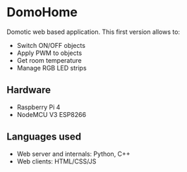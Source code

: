 # DomoHome
Domotic web based application. This first version allows to:
* Switch ON/OFF objects
* Apply PWM to objects
* Get room temperature
* Manage RGB LED strips

## Hardware
* Raspberry Pi 4
* NodeMCU V3 ESP8266 

## Languages used
* Web server and internals: Python, C++
* Web clients: HTML/CSS/JS